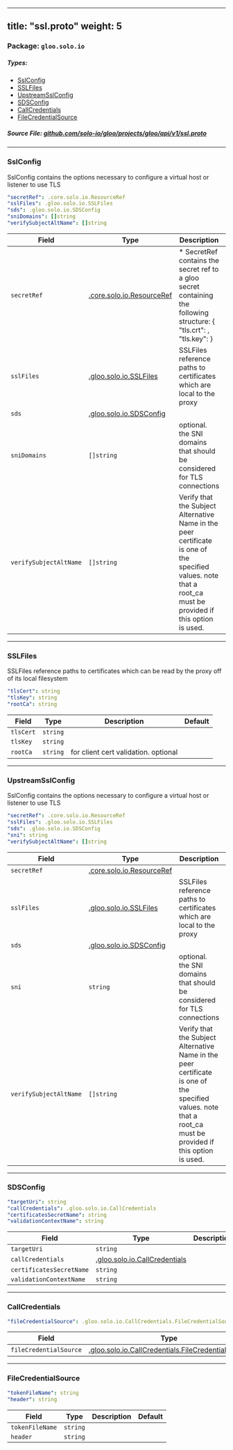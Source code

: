 
---
title: "ssl.proto"
weight: 5
---

<!-- Code generated by solo-kit. DO NOT EDIT. -->


### Package: `gloo.solo.io` 
##### Types:


- [SslConfig](#SslConfig)
- [SSLFiles](#SSLFiles)
- [UpstreamSslConfig](#UpstreamSslConfig)
- [SDSConfig](#SDSConfig)
- [CallCredentials](#CallCredentials)
- [FileCredentialSource](#FileCredentialSource)
  



##### Source File: [github.com/solo-io/gloo/projects/gloo/api/v1/ssl.proto](https://github.com/solo-io/gloo/blob/master/projects/gloo/api/v1/ssl.proto)





---
### <a name="SslConfig">SslConfig</a>

 
SslConfig contains the options necessary to configure a virtual host or listener to use TLS

```yaml
"secretRef": .core.solo.io.ResourceRef
"sslFiles": .gloo.solo.io.SSLFiles
"sds": .gloo.solo.io.SDSConfig
"sniDomains": []string
"verifySubjectAltName": []string

```

| Field | Type | Description | Default |
| ----- | ---- | ----------- |----------- | 
| `secretRef` | [.core.solo.io.ResourceRef](../../../../../../solo-kit/api/v1/ref.proto.sk#ResourceRef) | * SecretRef contains the secret ref to a gloo secret containing the following structure: { "tls.crt": <ca chain data...>, "tls.key": <private key data...> } |  |
| `sslFiles` | [.gloo.solo.io.SSLFiles](../ssl.proto.sk#SSLFiles) | SSLFiles reference paths to certificates which are local to the proxy |  |
| `sds` | [.gloo.solo.io.SDSConfig](../ssl.proto.sk#SDSConfig) |  |  |
| `sniDomains` | `[]string` | optional. the SNI domains that should be considered for TLS connections |  |
| `verifySubjectAltName` | `[]string` | Verify that the Subject Alternative Name in the peer certificate is one of the specified values. note that a root_ca must be provided if this option is used. |  |




---
### <a name="SSLFiles">SSLFiles</a>

 
SSLFiles reference paths to certificates which can be read by the proxy off of its local filesystem

```yaml
"tlsCert": string
"tlsKey": string
"rootCa": string

```

| Field | Type | Description | Default |
| ----- | ---- | ----------- |----------- | 
| `tlsCert` | `string` |  |  |
| `tlsKey` | `string` |  |  |
| `rootCa` | `string` | for client cert validation. optional |  |




---
### <a name="UpstreamSslConfig">UpstreamSslConfig</a>

 
SslConfig contains the options necessary to configure a virtual host or listener to use TLS

```yaml
"secretRef": .core.solo.io.ResourceRef
"sslFiles": .gloo.solo.io.SSLFiles
"sds": .gloo.solo.io.SDSConfig
"sni": string
"verifySubjectAltName": []string

```

| Field | Type | Description | Default |
| ----- | ---- | ----------- |----------- | 
| `secretRef` | [.core.solo.io.ResourceRef](../../../../../../solo-kit/api/v1/ref.proto.sk#ResourceRef) |  |  |
| `sslFiles` | [.gloo.solo.io.SSLFiles](../ssl.proto.sk#SSLFiles) | SSLFiles reference paths to certificates which are local to the proxy |  |
| `sds` | [.gloo.solo.io.SDSConfig](../ssl.proto.sk#SDSConfig) |  |  |
| `sni` | `string` | optional. the SNI domains that should be considered for TLS connections |  |
| `verifySubjectAltName` | `[]string` | Verify that the Subject Alternative Name in the peer certificate is one of the specified values. note that a root_ca must be provided if this option is used. |  |




---
### <a name="SDSConfig">SDSConfig</a>



```yaml
"targetUri": string
"callCredentials": .gloo.solo.io.CallCredentials
"certificatesSecretName": string
"validationContextName": string

```

| Field | Type | Description | Default |
| ----- | ---- | ----------- |----------- | 
| `targetUri` | `string` |  |  |
| `callCredentials` | [.gloo.solo.io.CallCredentials](../ssl.proto.sk#CallCredentials) |  |  |
| `certificatesSecretName` | `string` |  |  |
| `validationContextName` | `string` |  |  |




---
### <a name="CallCredentials">CallCredentials</a>



```yaml
"fileCredentialSource": .gloo.solo.io.CallCredentials.FileCredentialSource

```

| Field | Type | Description | Default |
| ----- | ---- | ----------- |----------- | 
| `fileCredentialSource` | [.gloo.solo.io.CallCredentials.FileCredentialSource](../ssl.proto.sk#FileCredentialSource) |  |  |




---
### <a name="FileCredentialSource">FileCredentialSource</a>



```yaml
"tokenFileName": string
"header": string

```

| Field | Type | Description | Default |
| ----- | ---- | ----------- |----------- | 
| `tokenFileName` | `string` |  |  |
| `header` | `string` |  |  |





<!-- Start of HubSpot Embed Code -->
<script type="text/javascript" id="hs-script-loader" async defer src="//js.hs-scripts.com/5130874.js"></script>
<!-- End of HubSpot Embed Code -->
